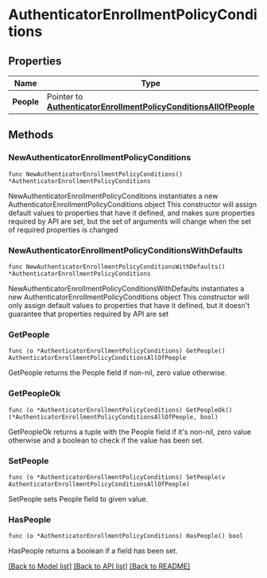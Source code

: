 # AuthenticatorEnrollmentPolicyConditions

## Properties

Name | Type | Description | Notes
------------ | ------------- | ------------- | -------------
**People** | Pointer to [**AuthenticatorEnrollmentPolicyConditionsAllOfPeople**](AuthenticatorEnrollmentPolicyConditionsAllOfPeople.md) |  | [optional] 

## Methods

### NewAuthenticatorEnrollmentPolicyConditions

`func NewAuthenticatorEnrollmentPolicyConditions() *AuthenticatorEnrollmentPolicyConditions`

NewAuthenticatorEnrollmentPolicyConditions instantiates a new AuthenticatorEnrollmentPolicyConditions object
This constructor will assign default values to properties that have it defined,
and makes sure properties required by API are set, but the set of arguments
will change when the set of required properties is changed

### NewAuthenticatorEnrollmentPolicyConditionsWithDefaults

`func NewAuthenticatorEnrollmentPolicyConditionsWithDefaults() *AuthenticatorEnrollmentPolicyConditions`

NewAuthenticatorEnrollmentPolicyConditionsWithDefaults instantiates a new AuthenticatorEnrollmentPolicyConditions object
This constructor will only assign default values to properties that have it defined,
but it doesn't guarantee that properties required by API are set

### GetPeople

`func (o *AuthenticatorEnrollmentPolicyConditions) GetPeople() AuthenticatorEnrollmentPolicyConditionsAllOfPeople`

GetPeople returns the People field if non-nil, zero value otherwise.

### GetPeopleOk

`func (o *AuthenticatorEnrollmentPolicyConditions) GetPeopleOk() (*AuthenticatorEnrollmentPolicyConditionsAllOfPeople, bool)`

GetPeopleOk returns a tuple with the People field if it's non-nil, zero value otherwise
and a boolean to check if the value has been set.

### SetPeople

`func (o *AuthenticatorEnrollmentPolicyConditions) SetPeople(v AuthenticatorEnrollmentPolicyConditionsAllOfPeople)`

SetPeople sets People field to given value.

### HasPeople

`func (o *AuthenticatorEnrollmentPolicyConditions) HasPeople() bool`

HasPeople returns a boolean if a field has been set.


[[Back to Model list]](../README.md#documentation-for-models) [[Back to API list]](../README.md#documentation-for-api-endpoints) [[Back to README]](../README.md)



